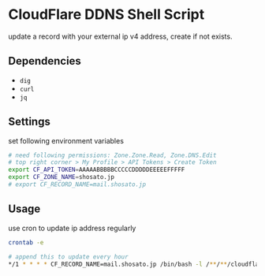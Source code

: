 # CloudFlare DDNS Shell Script

update a record with your external ip v4 address, create if not exists.

## Dependencies

* `dig`
* `curl`
* `jq`

## Settings

set following environment variables

```sh
# need following permissions: Zone.Zone.Read, Zone.DNS.Edit
# top right corner > My Profile > API Tokens > Create Token
export CF_API_TOKEN=AAAAABBBBBCCCCCDDDDDEEEEEFFFFF
export CF_ZONE_NAME=shosato.jp
# export CF_RECORD_NAME=mail.shosato.jp
```


## Usage

use cron to update ip address regularly

```sh
crontab -e

# append this to update every hour
*/1 * * * * CF_RECORD_NAME=mail.shosato.jp /bin/bash -l /**/**/cloudflare-ddns/cfddns.sh
```


